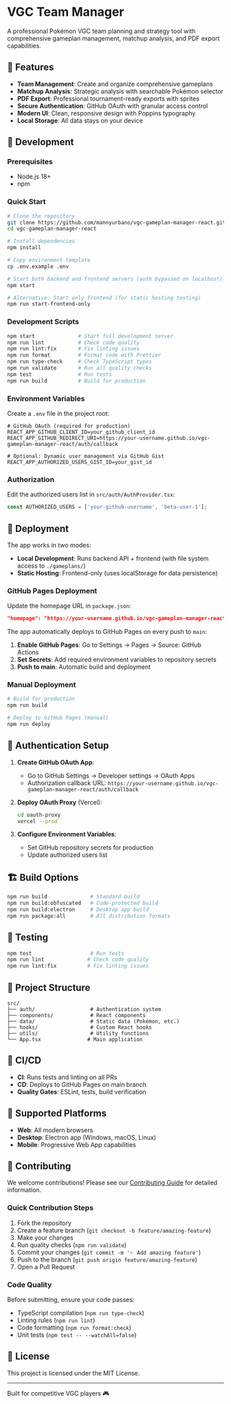 # VGC Team Manager

A professional Pokémon VGC team planning and strategy tool with comprehensive gameplan management, matchup analysis, and PDF export capabilities.

## 🚀 Features

- **Team Management**: Create and organize comprehensive gameplans
- **Matchup Analysis**: Strategic analysis with searchable Pokémon selector
- **PDF Export**: Professional tournament-ready exports with sprites
- **Secure Authentication**: GitHub OAuth with granular access control
- **Modern UI**: Clean, responsive design with Poppins typography
- **Local Storage**: All data stays on your device

## 🔧 Development

### Prerequisites
- Node.js 18+ 
- npm

### Quick Start

```bash
# Clone the repository
git clone https://github.com/mannyurbano/vgc-gameplan-manager-react.git
cd vgc-gameplan-manager-react

# Install dependencies
npm install

# Copy environment template
cp .env.example .env

# Start both backend and frontend servers (auth bypassed on localhost)
npm start

# Alternative: Start only frontend (for static hosting testing)
npm run start-frontend-only
```

### Development Scripts

```bash
npm start              # Start full development server
npm run lint           # Check code quality
npm run lint:fix       # Fix linting issues
npm run format         # Format code with Prettier
npm run type-check     # Check TypeScript types
npm run validate       # Run all quality checks
npm test               # Run tests
npm run build          # Build for production
```

### Environment Variables

Create a `.env` file in the project root:

```env
# GitHub OAuth (required for production)
REACT_APP_GITHUB_CLIENT_ID=your_github_client_id
REACT_APP_GITHUB_REDIRECT_URI=https://your-username.github.io/vgc-gameplan-manager-react/auth/callback

# Optional: Dynamic user management via GitHub Gist
REACT_APP_AUTHORIZED_USERS_GIST_ID=your_gist_id
```

### Authorization

Edit the authorized users list in `src/auth/AuthProvider.tsx`:

```typescript
const AUTHORIZED_USERS = ['your-github-username', 'beta-user-1'];
```

## 🚀 Deployment

The app works in two modes:
- **Local Development**: Runs backend API + frontend (with file system access to `./gameplans/`)
- **Static Hosting**: Frontend-only (uses localStorage for data persistence)

### GitHub Pages Deployment

Update the homepage URL in `package.json`:
```json
"homepage": "https://your-username.github.io/vgc-gameplan-manager-react"
```

The app automatically deploys to GitHub Pages on every push to `main`:

1. **Enable GitHub Pages**: Go to Settings → Pages → Source: GitHub Actions
2. **Set Secrets**: Add required environment variables to repository secrets  
3. **Push to main**: Automatic build and deployment

### Manual Deployment

```bash
# Build for production
npm run build

# Deploy to GitHub Pages (manual)
npm run deploy
```

## 🔐 Authentication Setup

1. **Create GitHub OAuth App**:
   - Go to GitHub Settings → Developer settings → OAuth Apps
   - Authorization callback URL: `https://your-username.github.io/vgc-gameplan-manager-react/auth/callback`

2. **Deploy OAuth Proxy** (Vercel):
   ```bash
   cd oauth-proxy
   vercel --prod
   ```

3. **Configure Environment Variables**:
   - Set GitHub repository secrets for production
   - Update authorized users list

## 🏗️ Build Options

```bash
npm run build              # Standard build
npm run build:obfuscated   # Code-protected build
npm run build:electron     # Desktop app build
npm run package:all        # All distribution formats
```

## 🧪 Testing

```bash
npm test                   # Run tests
npm run lint              # Check code quality
npm run lint:fix          # Fix linting issues
```

## 📁 Project Structure

```
src/
├── auth/                  # Authentication system
├── components/            # React components
├── data/                  # Static data (Pokémon, etc.)
├── hooks/                 # Custom React hooks
├── utils/                 # Utility functions
└── App.tsx               # Main application
```

## 🔄 CI/CD

- **CI**: Runs tests and linting on all PRs
- **CD**: Deploys to GitHub Pages on main branch
- **Quality Gates**: ESLint, tests, build verification

## 📱 Supported Platforms

- **Web**: All modern browsers
- **Desktop**: Electron app (Windows, macOS, Linux)  
- **Mobile**: Progressive Web App capabilities

## 🤝 Contributing

We welcome contributions! Please see our [Contributing Guide](CONTRIBUTING.md) for detailed information.

### Quick Contribution Steps

1. Fork the repository
2. Create a feature branch (`git checkout -b feature/amazing-feature`)
3. Make your changes
4. Run quality checks (`npm run validate`)
5. Commit your changes (`git commit -m '✨ Add amazing feature'`)
6. Push to the branch (`git push origin feature/amazing-feature`)
7. Open a Pull Request

### Code Quality

Before submitting, ensure your code passes:
- TypeScript compilation (`npm run type-check`)
- Linting rules (`npm run lint`)
- Code formatting (`npm run format:check`)
- Unit tests (`npm test -- --watchAll=false`)

## 📄 License

This project is licensed under the MIT License.

---

Built for competitive VGC players 🎮

